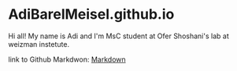 # AdiBarelMeisel.github.io
 Hi all! My name is Adi and I'm MsC student at Ofer Shoshani's lab at weizman instetute.
 

link to Github Markdwon:
[Markdown](https://github.github.com/gfm/)


